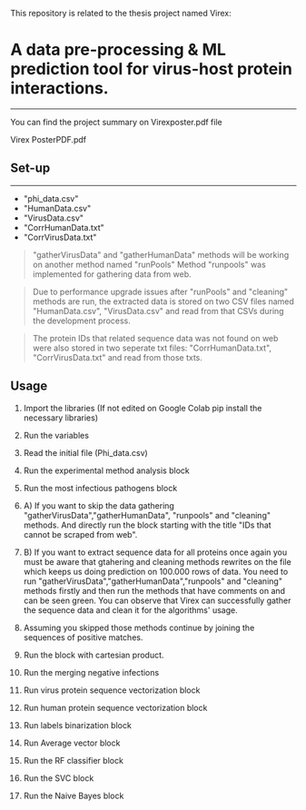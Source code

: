 This repository is related to the thesis project named Virex: 
# A data pre-processing & ML prediction tool for virus-host protein interactions.
-------------------------------------------------

You can find the project summary on Virexposter.pdf file

Virex PosterPDF.pdf

## Set-up
-------------------------------------------------------------

* "phi_data.csv"
* "HumanData.csv"
* "VirusData.csv"
* "CorrHumanData.txt"
* "CorrVirusData.txt" 

> "gatherVirusData" and "gatherHumanData" methods will be working on another method named "runPools"
Method "runpools" was implemented for gathering data from web. 

> Due to performance upgrade issues after "runPools" and "cleaning" methods are run, the extracted data is stored on two CSV files named
"HumanData.csv", "VirusData.csv" and read from that CSVs during the development process.

> The protein IDs that related sequence data was not found on web were also stored in two seperate txt files:
"CorrHumanData.txt", "CorrVirusData.txt" and read from those txts.

## Usage

1. Import the libraries (If not edited on Google Colab pip install the necessary libraries)
2. Run the variables
3. Read the initial file (Phi_data.csv)
4. Run the experimental method analysis block
5. Run the most infectious pathogens block
6. A) If you want to skip the data gathering "gatherVirusData","gatherHumanData", "runpools" and "cleaning" methods. And directly run the block starting with the title "IDs that cannot be scraped from web".

6. B) If you want to extract sequence data for all proteins once again you must be aware that gtahering and cleaning methods rewrites on the file which keeps us doing prediction on 100.000 rows of data. You need to run "gatherVirusData","gatherHumanData","runpools" and "cleaning" methods firstly and then run the methods that have comments on and can be seen green. You can observe that Virex can successfully gather the sequence data and clean it for the algorithms' usage.  

7. Assuming you skipped those methods continue by joining the sequences of positive matches.
8. Run the block with cartesian product.
9. Run the merging negative infections
10. Run virus protein sequence vectorization block
11. Run human protein sequence vectorization block
12. Run labels binarization block
13. Run Average vector block
14. Run the RF classifier block
15. Run the SVC block
16. Run the Naive Bayes block

